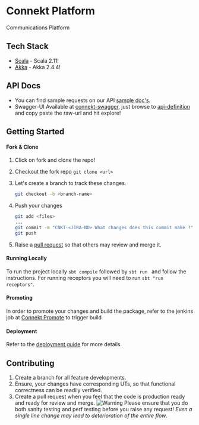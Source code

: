 Connekt Platform
========================

Communications Platform

Tech Stack 
---------------------
* [Scala] - Scala 2.11!
* [Akka] - Akka 2.4.4!

[Scala]:http://www.scala-lang.org
[Akka]:http://doc.akka.io/docs/akka/2.4.4/scala.html

API Docs
---------------------

- You can find sample requests on our API [sample doc's](https://docs.google.com/document/d/1SgIZHrXTTSmuvL-fyr7hLV7Dzwg_npgu4OHtUanztYk/edit#).
- Swagger-UI Available at [connekt-swagger](http://fk-connekt-sandbox-0001.nm.flipkart.com:9991/), just browse to [api-definition](https://github.com/Flipkart/connekt/blob/streams/schema/swagger-api.yaml) and copy paste the raw-url and hit explore!

Getting Started
---------------------

#### Fork & Clone ###
1. Click on fork and clone the repo!
2. Checkout the fork repo `git clone <url>`
3. Let's create a branch to track these changes.
	
	```bash
	git checkout -b <branch-name>
	```

4. Push your changes

	```bash
	git add <files>
	...
	git commit -m "CNKT-<JIRA-NO> What changes does this commit make ?"
	git push
	```

5. Raise a [pull request](https://help.github.com/articles/creating-a-pull-request/) so that others may review and merge it.

#### Running Locally
To run the project locally ``sbt compile`` followed by ``sbt run `` and follow the instructions. For running receptors you will need to run ``sbt "run receptors"``.

#### Promoting
In order to promote your changes and build the package, refer to the jenkins job at [Connekt Promote](http://usercrm-automation-qa-0001.nm.flipkart.com:8080/view/Promotion%20Jobs/job/promote_connekt/) to trigger build

#### Deployment

Refer to the [deployment guide](resources/deployer/README.md) for more details.

Contributing
-------------------------

1. Create a branch for all feature developments.
2. Ensure, your changes have corresponding UTs, so that functional correctness can be readily verified.
3. Create a pull request when you feel that the code is production ready and ready for review and merge. ![Warning](http://icons.iconarchive.com/icons/paomedia/small-n-flat/16/sign-warning-icon.png) Please ensure that you do both sanity testing and perf testing before you raise any request! _Even a single line change may lead to deterioration of the entire flow_.





